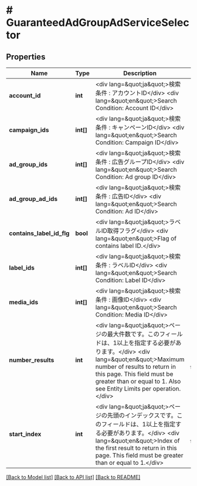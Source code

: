 # # GuaranteedAdGroupAdServiceSelector

## Properties

Name | Type | Description | Notes
------------ | ------------- | ------------- | -------------
**account_id** | **int** | &lt;div lang&#x3D;\&quot;ja\&quot;&gt;検索条件 : アカウントID&lt;/div&gt; &lt;div lang&#x3D;\&quot;en\&quot;&gt;Search Condition: Account ID&lt;/div&gt; |
**campaign_ids** | **int[]** | &lt;div lang&#x3D;\&quot;ja\&quot;&gt;検索条件 : キャンペーンID&lt;/div&gt; &lt;div lang&#x3D;\&quot;en\&quot;&gt;Search Condition: Campaign ID&lt;/div&gt; | [optional]
**ad_group_ids** | **int[]** | &lt;div lang&#x3D;\&quot;ja\&quot;&gt;検索条件 : 広告グループID&lt;/div&gt; &lt;div lang&#x3D;\&quot;en\&quot;&gt;Search Condition: Ad group ID&lt;/div&gt; | [optional]
**ad_group_ad_ids** | **int[]** | &lt;div lang&#x3D;\&quot;ja\&quot;&gt;検索条件 : 広告ID&lt;/div&gt; &lt;div lang&#x3D;\&quot;en\&quot;&gt;Search Condition: Ad ID&lt;/div&gt; | [optional]
**contains_label_id_flg** | **bool** | &lt;div lang&#x3D;\&quot;ja\&quot;&gt;ラベルID取得フラグ&lt;/div&gt; &lt;div lang&#x3D;\&quot;en\&quot;&gt;Flag of contains label ID.&lt;/div&gt; | [optional]
**label_ids** | **int[]** | &lt;div lang&#x3D;\&quot;ja\&quot;&gt;検索条件 : ラベルID&lt;/div&gt; &lt;div lang&#x3D;\&quot;en\&quot;&gt;Search Condition: Label ID&lt;/div&gt; | [optional]
**media_ids** | **int[]** | &lt;div lang&#x3D;\&quot;ja\&quot;&gt;検索条件 : 画像ID&lt;/div&gt; &lt;div lang&#x3D;\&quot;en\&quot;&gt;Search Condition: Media ID&lt;/div&gt; | [optional]
**number_results** | **int** | &lt;div lang&#x3D;\&quot;ja\&quot;&gt;ページの最大件数です。このフィールドは、1以上を指定する必要があります。&lt;/div&gt; &lt;div lang&#x3D;\&quot;en\&quot;&gt;Maximum number of results to return in this page. This field must be greater than or equal to 1. Also see Entity Limits per operation.&lt;/div&gt; | [optional] [default to 500]
**start_index** | **int** | &lt;div lang&#x3D;\&quot;ja\&quot;&gt;ページの先頭のインデックスです。このフィールドは、1以上を指定する必要があります。&lt;/div&gt; &lt;div lang&#x3D;\&quot;en\&quot;&gt;Index of the first result to return in this page. This field must be greater than or equal to 1.&lt;/div&gt; | [optional] [default to 1]

[[Back to Model list]](../../README.md#models) [[Back to API list]](../../README.md#endpoints) [[Back to README]](../../README.md)

